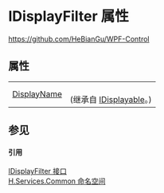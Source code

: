 # IDisplayFilter 属性
https://github.com/HeBianGu/WPF-Control



## 属性
<table>
<tr>
<td><a href="fad55c84-7734-34d5-b961-b41c2f0f26bc">DisplayName</a></td>
<td><br />(继承自 <a href="f02fbcb3-1f59-ac77-70f4-f625d4caf53d">IDisplayable</a>。)</td></tr>
</table>

## 参见


#### 引用
<a href="560f4780-ee29-a0ce-c1ba-3d0be8b07d5c">IDisplayFilter 接口</a>  
<a href="b9cdd84f-6623-a51a-f53b-465103ced202">H.Services.Common 命名空间</a>  
